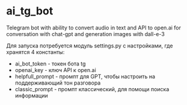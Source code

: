 # ai_tg_bot
Telegram bot with ability to convert audio in text and API to open.ai for conversation with chat-gpt and generation images with dall-e-3

Для запуска потребуется модуль settings.py с настройками, где хранятся 4 константы:
  - ai_bot_token - токен бота tg
  - openai_key - ключ API к open.ai
  - helpfull_prompt - промпт для GPT, чтобы настроить на поддерживающий тон разговора
  - classic_prompt - промпт классический, для помощи поиска информации
